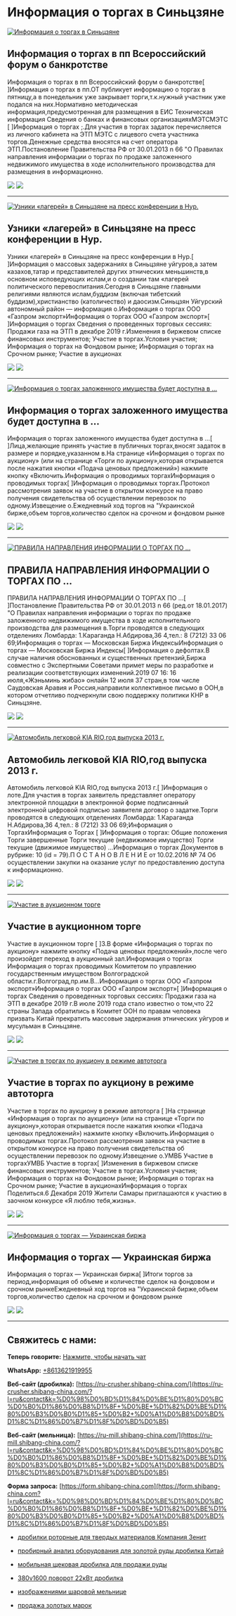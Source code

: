 # Информация о торгах в Синьцзяне

<a href="https://swt.shibang-china.com/?l=ru&img&k=%D0%98%D0%BD%D1%84%D0%BE%D1%80%D0%BC%D0%B0%D1%86%D0%B8%D1%8F+%D0%BE+%D1%82%D0%BE%D1%80%D0%B3%D0%B0%D1%85+%D0%B2+%D0%A1%D0%B8%D0%BD%D1%8C%D1%86%D0%B7%D1%8F%D0%BD%D0%B5" target="_blank">![Информация о торгах в Синьцзяне](http://static.shibang-china.com/all-800x300/555.jpg)</a>

## Информация о торгах в пп Всероссийский форум о банкротстве
Информация о торгах в пп Всероссийский форум о банкротстве[ ]Информация о торгах в пп.ОТ публикует информацию о торгах в пятницу,а в понедельник уже закрывает торги,т.к.нужный участник уже подался на них.Нормативно методическая информация,предусмотренная для размещения в ЕИС Техническая информация Сведения о банках и финансовых организацияхМЭТСМЭТС [ ]Информация о торгах ;.Для участия в торгах задаток перечисляется из личного кабинета на ЭТП МЭТС с лицевого счета участника торгов.Денежные средства вносятся на счет оператора ЭТП.Постановление Правительства РФ от 30.01.2013 n 66 &quot;О Правилах направления информации о торгах по продаже заложенного недвижимого имущества в ходе исполнительного производства для размещения в информационно.


<a href="https://whatsapp.shibangsoft.com/WhatsApp.php" target="_blank" title="WhatsApp">![](http://static.shibang-china.com/icon/whatsapp.png)</a> <a href="https://swt.shibang-china.com/?l=ru&icon&k=%D0%98%D0%BD%D1%84%D0%BE%D1%80%D0%BC%D0%B0%D1%86%D0%B8%D1%8F+%D0%BE+%D1%82%D0%BE%D1%80%D0%B3%D0%B0%D1%85+%D0%B2+%D0%A1%D0%B8%D0%BD%D1%8C%D1%86%D0%B7%D1%8F%D0%BD%D0%B5" target="_blank">![](http://static.shibang-china.com/icon/chat-ru.png)</a>

---

<a href="https://swt.shibang-china.com/?l=ru&img&k=%D0%98%D0%BD%D1%84%D0%BE%D1%80%D0%BC%D0%B0%D1%86%D0%B8%D1%8F+%D0%BE+%D1%82%D0%BE%D1%80%D0%B3%D0%B0%D1%85+%D0%B2+%D0%A1%D0%B8%D0%BD%D1%8C%D1%86%D0%B7%D1%8F%D0%BD%D0%B5" target="_blank">![Узники &#171;лагерей&#187; в Синьцзяне на пресс конференции в Нур.](http://static.shibang-china.com/all-800x300/883.jpg)</a>

## Узники &#171;лагерей&#187; в Синьцзяне на пресс конференции в Нур.
Узники &#171;лагерей&#187; в Синьцзяне на пресс конференции в Нур.[ ]Информация о массовых задержаниях в Синьцзяне уйгуров,а затем казахов,татар и представителей других этнических меньшинств,в основном исповедующих ислам,и о создании там &#171;лагерей политического перевоспитания.Сегодня в Синьцзяне главными религиями являются ислам,буддизм (включая тибетский буддизм),христианство (католичество) и даосизм.Синьцзян Уйгурский автономный район — информация о.Информация о торгах ООО &#171;Газпром экспорт&#187;Информация о торгах ООО &#171;Газпром экспорт&#187;[ ]Информация о торгах Сведения о проведенных торговых сессиях: Продажи газа на ЭТП в декабре 2019 г.Изменения в биржевом списке финансовых инструментов; Участие в торгах.Условия участия; Информация о торгах на Фондовом рынке; Информация о торгах на Срочном рынке; Участие в аукционах


<a href="https://whatsapp.shibangsoft.com/WhatsApp.php" target="_blank" title="WhatsApp">![](http://static.shibang-china.com/icon/whatsapp.png)</a> <a href="https://swt.shibang-china.com/?l=ru&icon&k=%D0%98%D0%BD%D1%84%D0%BE%D1%80%D0%BC%D0%B0%D1%86%D0%B8%D1%8F+%D0%BE+%D1%82%D0%BE%D1%80%D0%B3%D0%B0%D1%85+%D0%B2+%D0%A1%D0%B8%D0%BD%D1%8C%D1%86%D0%B7%D1%8F%D0%BD%D0%B5" target="_blank">![](http://static.shibang-china.com/icon/chat-ru.png)</a>

---

<a href="https://swt.shibang-china.com/?l=ru&img&k=%D0%98%D0%BD%D1%84%D0%BE%D1%80%D0%BC%D0%B0%D1%86%D0%B8%D1%8F+%D0%BE+%D1%82%D0%BE%D1%80%D0%B3%D0%B0%D1%85+%D0%B2+%D0%A1%D0%B8%D0%BD%D1%8C%D1%86%D0%B7%D1%8F%D0%BD%D0%B5" target="_blank">![Информация о торгах заложенного имущества будет доступна в …](http://static.shibang-china.com/all-800x300/1387.jpg)</a>

## Информация о торгах заложенного имущества будет доступна в …
Информация о торгах заложенного имущества будет доступна в …[ ]Лица,желающие принять участие в публичных торгах,вносят задаток в размере и порядке,указанном в.На странице &#171;Информация о торгах по аукциону&#187; (или на странице &#171;Торги по аукциону&#187;,которая открывается после нажатия кнопки &#171;Подача ценовых предложений&#187;) нажмите кнопку &#171;Включить.Информация о проводимых торгахИнформация о проводимых торгах[ ]Информация о проводимых торгах.Протокол рассмотрения заявок на участие в открытом конкурсе на право получения свидетельства об осуществлении перевозок по одному.Извещение о.Ежедневный ход торгов на &quot;Украинской бирже,объем торгов,количество сделок на срочном и фондовом рынке


<a href="https://whatsapp.shibangsoft.com/WhatsApp.php" target="_blank" title="WhatsApp">![](http://static.shibang-china.com/icon/whatsapp.png)</a> <a href="https://swt.shibang-china.com/?l=ru&icon&k=%D0%98%D0%BD%D1%84%D0%BE%D1%80%D0%BC%D0%B0%D1%86%D0%B8%D1%8F+%D0%BE+%D1%82%D0%BE%D1%80%D0%B3%D0%B0%D1%85+%D0%B2+%D0%A1%D0%B8%D0%BD%D1%8C%D1%86%D0%B7%D1%8F%D0%BD%D0%B5" target="_blank">![](http://static.shibang-china.com/icon/chat-ru.png)</a>

---

<a href="https://swt.shibang-china.com/?l=ru&img&k=%D0%98%D0%BD%D1%84%D0%BE%D1%80%D0%BC%D0%B0%D1%86%D0%B8%D1%8F+%D0%BE+%D1%82%D0%BE%D1%80%D0%B3%D0%B0%D1%85+%D0%B2+%D0%A1%D0%B8%D0%BD%D1%8C%D1%86%D0%B7%D1%8F%D0%BD%D0%B5" target="_blank">![ПРАВИЛА НАПРАВЛЕНИЯ ИНФОРМАЦИИ О ТОРГАХ ПО …](http://static.shibang-china.com/all-800x300/274.jpg)</a>

## ПРАВИЛА НАПРАВЛЕНИЯ ИНФОРМАЦИИ О ТОРГАХ ПО …
ПРАВИЛА НАПРАВЛЕНИЯ ИНФОРМАЦИИ О ТОРГАХ ПО …[ ]Постановление Правительства РФ от 30.01.2013 n 66 (ред.от 18.01.2017) &quot;О Правилах направления информации о торгах по продаже заложенного недвижимого имущества в ходе исполнительного производства для размещения в.Торги проводятся в следующих отделениях Ломбарда: 1.Караганда Н.Абдирова,36 4,тел.: 8 (7212) 33 06 69;Информация о торгах — Московская Биржа ИндексыИнформация о торгах — Московская Биржа Индексы[ ]Информация о дефолтах.В случае наличия обоснованных и существенных претензий,Биржа совместно с Экспертными Советами примет меры по разработке и реализации соответствующих изменений.2019 07 16: 16 июля,&#171;Жэньминь жибао&#187; онлайн 12 июля 37 стран,в том числе Саудовская Аравия и Россия,направили коллективное письмо в ООН,в котором отчетливо подчеркнули свою поддержку политики КНР в Синьцзяне.


<a href="https://whatsapp.shibangsoft.com/WhatsApp.php" target="_blank" title="WhatsApp">![](http://static.shibang-china.com/icon/whatsapp.png)</a> <a href="https://swt.shibang-china.com/?l=ru&icon&k=%D0%98%D0%BD%D1%84%D0%BE%D1%80%D0%BC%D0%B0%D1%86%D0%B8%D1%8F+%D0%BE+%D1%82%D0%BE%D1%80%D0%B3%D0%B0%D1%85+%D0%B2+%D0%A1%D0%B8%D0%BD%D1%8C%D1%86%D0%B7%D1%8F%D0%BD%D0%B5" target="_blank">![](http://static.shibang-china.com/icon/chat-ru.png)</a>

---

<a href="https://swt.shibang-china.com/?l=ru&img&k=%D0%98%D0%BD%D1%84%D0%BE%D1%80%D0%BC%D0%B0%D1%86%D0%B8%D1%8F+%D0%BE+%D1%82%D0%BE%D1%80%D0%B3%D0%B0%D1%85+%D0%B2+%D0%A1%D0%B8%D0%BD%D1%8C%D1%86%D0%B7%D1%8F%D0%BD%D0%B5" target="_blank">![Автомобиль легковой KIA RIO,год выпуска 2013 г.](http://static.shibang-china.com/all-800x300/166.jpg)</a>

## Автомобиль легковой KIA RIO,год выпуска 2013 г.
Автомобиль легковой KIA RIO,год выпуска 2013 г.[ ]Информация о лоте.Для участия в торгах заявитель представляет оператору электронной площадки в электронной форме подписанный электронной цифровой подписью заявителя договор о задатке.Торги проводятся в следующих отделениях Ломбарда: 1.Караганда Н.Абдирова,36 4,тел.: 8 (7212) 33 06 69;Информация о ТоргахИнформация о Торгах [ ]Информация о торгах: Общие положения Торги завершенные Торги текущие (недвижимое имущество) Торги текущие (движимое имущество) …Информация о торгах Документов в рубрике: 10 (id = 79).П О С Т А Н О В Л Е Н И Е от 10.02.2016 № 74 Об осуществлении закупки на оказание услуг по предоставлению доступа к информационно.


<a href="https://whatsapp.shibangsoft.com/WhatsApp.php" target="_blank" title="WhatsApp">![](http://static.shibang-china.com/icon/whatsapp.png)</a> <a href="https://swt.shibang-china.com/?l=ru&icon&k=%D0%98%D0%BD%D1%84%D0%BE%D1%80%D0%BC%D0%B0%D1%86%D0%B8%D1%8F+%D0%BE+%D1%82%D0%BE%D1%80%D0%B3%D0%B0%D1%85+%D0%B2+%D0%A1%D0%B8%D0%BD%D1%8C%D1%86%D0%B7%D1%8F%D0%BD%D0%B5" target="_blank">![](http://static.shibang-china.com/icon/chat-ru.png)</a>

---

<a href="https://swt.shibang-china.com/?l=ru&img&k=%D0%98%D0%BD%D1%84%D0%BE%D1%80%D0%BC%D0%B0%D1%86%D0%B8%D1%8F+%D0%BE+%D1%82%D0%BE%D1%80%D0%B3%D0%B0%D1%85+%D0%B2+%D0%A1%D0%B8%D0%BD%D1%8C%D1%86%D0%B7%D1%8F%D0%BD%D0%B5" target="_blank">![Участие в аукционном торге](http://static.shibang-china.com/all-800x300/369.jpg)</a>

## Участие в аукционном торге
Участие в аукционном торге [ ]3.В форме &#171;Информация о торгах по аукциону&#187; нажмите кнопку &#171;Подача ценовых предложений&#187;,после чего произойдет переход в аукционный зал.Информация о торгах Информация о торгах проводимых Комитетом по управлению государственным имуществом Волгоградской области.г.Волгоград,пр.им.В…Информация о торгах ООО &#171;Газпром экспорт&#187;Информация о торгах ООО &#171;Газпром экспорт&#187;[ ]Информация о торгах Сведения о проведенных торговых сессиях: Продажи газа на ЭТП в декабре 2019 г.В июле 2019 года стало известно о том,что 22 страны Запада обратились в Комитет ООН по правам человека призвать Китай прекратить массовые задержания этнических уйгуров и мусульман в Синьцзяне.


<a href="https://whatsapp.shibangsoft.com/WhatsApp.php" target="_blank" title="WhatsApp">![](http://static.shibang-china.com/icon/whatsapp.png)</a> <a href="https://swt.shibang-china.com/?l=ru&icon&k=%D0%98%D0%BD%D1%84%D0%BE%D1%80%D0%BC%D0%B0%D1%86%D0%B8%D1%8F+%D0%BE+%D1%82%D0%BE%D1%80%D0%B3%D0%B0%D1%85+%D0%B2+%D0%A1%D0%B8%D0%BD%D1%8C%D1%86%D0%B7%D1%8F%D0%BD%D0%B5" target="_blank">![](http://static.shibang-china.com/icon/chat-ru.png)</a>

---

<a href="https://swt.shibang-china.com/?l=ru&img&k=%D0%98%D0%BD%D1%84%D0%BE%D1%80%D0%BC%D0%B0%D1%86%D0%B8%D1%8F+%D0%BE+%D1%82%D0%BE%D1%80%D0%B3%D0%B0%D1%85+%D0%B2+%D0%A1%D0%B8%D0%BD%D1%8C%D1%86%D0%B7%D1%8F%D0%BD%D0%B5" target="_blank">![Участие в торгах по аукциону в режиме автоторга](http://static.shibang-china.com/all-800x300/673.jpg)</a>

## Участие в торгах по аукциону в режиме автоторга
Участие в торгах по аукциону в режиме автоторга [ ]На странице &#171;Информация о торгах по аукциону&#187; (или на странице &#171;Торги по аукциону&#187;,которая открывается после нажатия кнопки &#171;Подача ценовых предложений&#187;) нажмите кнопку &#171;Включить.Информация о проводимых торгах.Протокол рассмотрения заявок на участие в открытом конкурсе на право получения свидетельства об осуществлении перевозок по одному.Извещение о.УМВБ Участие в торгахУМВБ Участие в торгах[ ]Изменения в биржевом списке финансовых инструментов; Участие в торгах.Условия участия; Информация о торгах на Фондовом рынке; Информация о торгах на Срочном рынке; Участие в аукционахИнформация о торгах Поделиться.6 Декабря 2019 Жители Самары приглашаются к участию в заочном конкурсе &#171;Я люблю тебя,жизнь&#187;.


<a href="https://whatsapp.shibangsoft.com/WhatsApp.php" target="_blank" title="WhatsApp">![](http://static.shibang-china.com/icon/whatsapp.png)</a> <a href="https://swt.shibang-china.com/?l=ru&icon&k=%D0%98%D0%BD%D1%84%D0%BE%D1%80%D0%BC%D0%B0%D1%86%D0%B8%D1%8F+%D0%BE+%D1%82%D0%BE%D1%80%D0%B3%D0%B0%D1%85+%D0%B2+%D0%A1%D0%B8%D0%BD%D1%8C%D1%86%D0%B7%D1%8F%D0%BD%D0%B5" target="_blank">![](http://static.shibang-china.com/icon/chat-ru.png)</a>

---

<a href="https://swt.shibang-china.com/?l=ru&img&k=%D0%98%D0%BD%D1%84%D0%BE%D1%80%D0%BC%D0%B0%D1%86%D0%B8%D1%8F+%D0%BE+%D1%82%D0%BE%D1%80%D0%B3%D0%B0%D1%85+%D0%B2+%D0%A1%D0%B8%D0%BD%D1%8C%D1%86%D0%B7%D1%8F%D0%BD%D0%B5" target="_blank">![Информация о торгах — Украинская биржа](http://static.shibang-china.com/all-800x300/1447.jpg)</a>

## Информация о торгах — Украинская биржа
Информация о торгах — Украинская биржа[ ]Итоги торгов за период,информация об объеме и количестве сделок на фондовом и срочном рынкеЕжедневный ход торгов на &quot;Украинской бирже,объем торгов,количество сделок на срочном и фондовом рынке

<a href="https://whatsapp.shibangsoft.com/WhatsApp.php" target="_blank" title="WhatsApp">![](http://static.shibang-china.com/icon/whatsapp.png)</a> <a href="https://swt.shibang-china.com/?l=ru&icon&k=%D0%98%D0%BD%D1%84%D0%BE%D1%80%D0%BC%D0%B0%D1%86%D0%B8%D1%8F+%D0%BE+%D1%82%D0%BE%D1%80%D0%B3%D0%B0%D1%85+%D0%B2+%D0%A1%D0%B8%D0%BD%D1%8C%D1%86%D0%B7%D1%8F%D0%BD%D0%B5" target="_blank">![](http://static.shibang-china.com/icon/chat-ru.png)</a>

---
## Свяжитесь с нами:

**Теперь говорите:** [Нажмите, чтобы начать чат](https://swt.shibang-china.com?l=ru&contact&k=%D0%98%D0%BD%D1%84%D0%BE%D1%80%D0%BC%D0%B0%D1%86%D0%B8%D1%8F+%D0%BE+%D1%82%D0%BE%D1%80%D0%B3%D0%B0%D1%85+%D0%B2+%D0%A1%D0%B8%D0%BD%D1%8C%D1%86%D0%B7%D1%8F%D0%BD%D0%B5)

**WhatsApp:**  [+8613621919955](https://whatsapp.shibangsoft.com/WhatsApp.php)

**Веб-сайт (дробилка):** [https://ru-crusher.shibang-china.com/](https://ru-crusher.shibang-china.com/?l=ru&contact&k=%D0%98%D0%BD%D1%84%D0%BE%D1%80%D0%BC%D0%B0%D1%86%D0%B8%D1%8F+%D0%BE+%D1%82%D0%BE%D1%80%D0%B3%D0%B0%D1%85+%D0%B2+%D0%A1%D0%B8%D0%BD%D1%8C%D1%86%D0%B7%D1%8F%D0%BD%D0%B5)

**Веб-сайт (мельница):** [https://ru-mill.shibang-china.com/](https://ru-mill.shibang-china.com/?l=ru&contact&k=%D0%98%D0%BD%D1%84%D0%BE%D1%80%D0%BC%D0%B0%D1%86%D0%B8%D1%8F+%D0%BE+%D1%82%D0%BE%D1%80%D0%B3%D0%B0%D1%85+%D0%B2+%D0%A1%D0%B8%D0%BD%D1%8C%D1%86%D0%B7%D1%8F%D0%BD%D0%B5)

**Форма запроса:** [https://form.shibang-china.com](https://form.shibang-china.com?l=ru&contact&k=%D0%98%D0%BD%D1%84%D0%BE%D1%80%D0%BC%D0%B0%D1%86%D0%B8%D1%8F+%D0%BE+%D1%82%D0%BE%D1%80%D0%B3%D0%B0%D1%85+%D0%B2+%D0%A1%D0%B8%D0%BD%D1%8C%D1%86%D0%B7%D1%8F%D0%BD%D0%B5)

* [дробилки роторные для твердых материалов Компания Зенит](../111/%D0%B4%D1%80%D0%BE%D0%B1%D0%B8%D0%BB%D0%BA%D0%B8%20%D1%80%D0%BE%D1%82%D0%BE%D1%80%D0%BD%D1%8B%D0%B5%20%D0%B4%D0%BB%D1%8F%20%D1%82%D0%B2%D0%B5%D1%80%D0%B4%D1%8B%D1%85%20%D0%BC%D0%B0%D1%82%D0%B5%D1%80%D0%B8%D0%B0%D0%BB%D0%BE%D0%B2%20%D0%9A%D0%BE%D0%BC%D0%BF%D0%B0%D0%BD%D0%B8%D1%8F%20%D0%97%D0%B5%D0%BD%D0%B8%D1%82.md)

* [пробирный анализ оборудования для золотой руды дробилка Китай](../111/%D0%BF%D1%80%D0%BE%D0%B1%D0%B8%D1%80%D0%BD%D1%8B%D0%B9%20%D0%B0%D0%BD%D0%B0%D0%BB%D0%B8%D0%B7%20%D0%BE%D0%B1%D0%BE%D1%80%D1%83%D0%B4%D0%BE%D0%B2%D0%B0%D0%BD%D0%B8%D1%8F%20%D0%B4%D0%BB%D1%8F%20%D0%B7%D0%BE%D0%BB%D0%BE%D1%82%D0%BE%D0%B9%20%D1%80%D1%83%D0%B4%D1%8B%20%D0%B4%D1%80%D0%BE%D0%B1%D0%B8%D0%BB%D0%BA%D0%B0%20%D0%9A%D0%B8%D1%82%D0%B0%D0%B9.md)

* [мобильная щековая дробилка для продажи руды](../118/%D0%BC%D0%BE%D0%B1%D0%B8%D0%BB%D1%8C%D0%BD%D0%B0%D1%8F%20%D1%89%D0%B5%D0%BA%D0%BE%D0%B2%D0%B0%D1%8F%20%D0%B4%D1%80%D0%BE%D0%B1%D0%B8%D0%BB%D0%BA%D0%B0%20%D0%B4%D0%BB%D1%8F%20%D0%BF%D1%80%D0%BE%D0%B4%D0%B0%D0%B6%D0%B8%20%D1%80%D1%83%D0%B4%D1%8B.md)

* [380v1600 поворот 22кВт дробилка](../120/380v1600%20%D0%BF%D0%BE%D0%B2%D0%BE%D1%80%D0%BE%D1%82%2022%D0%BA%D0%92%D1%82%20%D0%B4%D1%80%D0%BE%D0%B1%D0%B8%D0%BB%D0%BA%D0%B0.md)

* [изображениями шаровой мельнице](../106/%D0%B8%D0%B7%D0%BE%D0%B1%D1%80%D0%B0%D0%B6%D0%B5%D0%BD%D0%B8%D1%8F%D0%BC%D0%B8%20%D1%88%D0%B0%D1%80%D0%BE%D0%B2%D0%BE%D0%B9%20%D0%BC%D0%B5%D0%BB%D1%8C%D0%BD%D0%B8%D1%86%D0%B5.md)

* [продажа золотых марок](../119/%D0%BF%D1%80%D0%BE%D0%B4%D0%B0%D0%B6%D0%B0%20%D0%B7%D0%BE%D0%BB%D0%BE%D1%82%D1%8B%D1%85%20%D0%BC%D0%B0%D1%80%D0%BE%D0%BA.md)